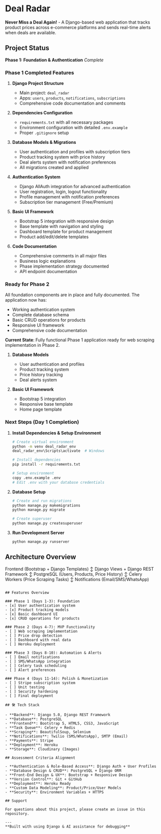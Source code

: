 # Deal Radar

**Never Miss a Deal Again!** - A Django-based web application that tracks product prices across e-commerce platforms and sends real-time alerts when deals are available.

## Project Status

**Phase 1: Foundation & Authentication** *Complete*

### Phase 1 Completed Features

1. **Django Project Structure**
   - Main project: `deal_radar`
   - Apps: `users`, `products`, `notifications`, `subscriptions`
   - Comprehensive code documentation and comments

2. **Dependencies Configuration**
   - `requirements.txt` with all necessary packages
   - Environment configuration with detailed `.env.example`
   - Proper `.gitignore` setup

3. **Database Models & Migrations**
   - User authentication and profiles with subscription tiers
   - Product tracking system with price history
   - Deal alerts system with notification preferences
   - All migrations created and applied

4. **Authentication System**
   - Django AllAuth integration for advanced authentication
   - User registration, login, logout functionality
   - Profile management with notification preferences
   - Subscription tier management (Free/Premium)

5. **Basic UI Framework**
   - Bootstrap 5 integration with responsive design
   - Base template with navigation and styling
   - Dashboard template for product management
   - Product add/edit/delete templates

6. **Code Documentation**
   - Comprehensive comments in all major files
   - Business logic explanations
   - Phase implementation strategy documented
   - API endpoint documentation

### Ready for Phase 2

All foundation components are in place and fully documented. The application now has:

- Working authentication system
- Complete database schema
- Basic CRUD operations for products
- Responsive UI framework
- Comprehensive code documentation

**Current State**: Fully functional Phase 1 application ready for web scraping implementation in Phase 2.

1. **Database Models**
   - User authentication and profiles
   - Product tracking system
   - Price history tracking
   - Deal alerts system

2. **Basic UI Framework**
   - Bootstrap 5 integration
   - Responsive base template
   - Home page template

### Next Steps (Day 1 Completion)

1. **Install Dependencies & Setup Environment**

   ```bash
   # Create virtual environment
   python -m venv deal_radar_env
   deal_radar_env\Scripts\activate  # Windows
   
   # Install dependencies
   pip install -r requirements.txt
   
   # Setup environment
   copy .env.example .env
   # Edit .env with your database credentials
   ```

2. **Database Setup**

   ```bash
   # Create and run migrations
   python manage.py makemigrations
   python manage.py migrate
   
   # Create superuser
   python manage.py createsuperuser
   ```

3. **Run Development Server**

   ```bash
   python manage.py runserver
   ```

## Architecture Overview

Frontend (Bootstrap + Django Templates)
    ↕
Django Views + Django REST Framework
    ↕
PostgreSQL (Users, Products, Price History)
    ↕
Celery Workers (Price Scraping Tasks)
    ↕
Notifications (Email/SMS/WhatsApp)
```

## Features Overview

### Phase 1 (Days 1-3): Foundation
- [x] User authentication system
- [x] Product tracking models
- [x] Basic dashboard UI
- [x] CRUD operations for products

### Phase 2 (Days 4-7): MVP Functionality
- [ ] Web scraping implementation
- [ ] Price drop detection
- [ ] Dashboard with real data
- [ ] Heroku deployment

### Phase 3 (Days 8-10): Automation & Alerts
- [ ] Email notifications
- [ ] SMS/WhatsApp integration
- [ ] Celery task scheduling
- [ ] Alert preferences

### Phase 4 (Days 11-14): Polish & Monetization
- [ ] Stripe subscription system
- [ ] Unit testing
- [ ] Security hardening
- [ ] Final deployment

## 🛠️ Tech Stack

- **Backend**: Django 5.0, Django REST Framework
- **Database**: PostgreSQL
- **Frontend**: Bootstrap 5, HTML5, CSS3, JavaScript
- **Task Queue**: Celery + Redis
- **Scraping**: BeautifulSoup, Selenium
- **Notifications**: Twilio (SMS/WhatsApp), SMTP (Email)
- **Payments**: Stripe
- **Deployment**: Heroku
- **Storage**: Cloudinary (Images)

## Assessment Criteria Alignment

- **Authentication & Role-Based Access**: Django Auth + User Profiles
- **Database Design & CRUD**: PostgreSQL + Django ORM
- **Front-End Design & UX**: Bootstrap + Responsive Design
- **Version Control**: Git + GitHub
- **Deployment**: Heroku Ready
- **Custom Data Modeling**: Product/Price/User Models
- **Security**: Environment Variables + HTTPS

## Support

For questions about this project, please create an issue in this repository.

---
**Built with using Django & AI assistance for debugging**
